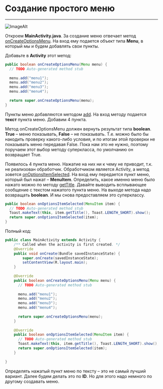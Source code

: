 # Создание простого меню

---

![ImageAlt](https://startandroid.ru/images/stories/lessons/L0013/001.gif.pagespeed.ce.U1mHth45WQ.gif)

Откроем __MainActivity.java__. За создание меню отвечает метод [onCreateOptionsMenu](http://developer.android.com/reference/android/app/Activity.html#onCreateOptionsMenu(android.view.Menu)). На вход ему подается объект типа __Menu__, в который мы и будем добавлять свои пункты.

Добавьте в __Activity__ этот метод:

```Java
public boolean onCreateOptionsMenu(Menu menu) {
  // TODO Auto-generated method stub
   
  menu.add("menu1");
  menu.add("menu2");
  menu.add("menu3");
  menu.add("menu4");
   
  return super.onCreateOptionsMenu(menu);
}
```

Пункты меню добавляются методом [add](http://developer.android.com/reference/android/view/Menu.html#add(java.lang.CharSequence)). На вход методу подается __текст__ пункта меню. Добавим 4 пункта.

Метод onCreateOptionsMenu должен вернуть результат типа __boolean__. __True__ – меню показывать, __False__ – не показывать. Т.е. можно было бы накодить проверку какого-либо условия, и по итогам этой проверки не показывать меню передавая False. Пока нам это не нужно, поэтому поручаем этот выбор методу суперкласса, по умолчанию он возвращает True.

Появилось 4 пункта меню. Нажатие на них ни к чему не приводит, т.к. не реализован обработчик. Обработчиком является Activity, а метод зовется [onOptionsItemSelected](http://developer.android.com/reference/android/app/Activity.html#onOptionsItemSelected(android.view.MenuItem)). На вход ему передается пункт меню, который был нажат – __MenuItem__. Определить, какое именно меню было нажато можно по методу [getTitle](http://developer.android.com/reference/android/view/MenuItem.html#getTitle()). Давайте выводить всплывающее сообщение с текстом нажатого пункта меню. На выходе метода надо возвращать __boolean__. И мы снова предоставляем это суперклассу.

```Java
public boolean onOptionsItemSelected(MenuItem item) {
  // TODO Auto-generated method stub
  Toast.makeText(this, item.getTitle(), Toast.LENGTH_SHORT).show();
  return super.onOptionsItemSelected(item);
}
```

Полный код:

```Java
public class MainActivity extends Activity {
    /** Called when the activity is first created. */
    @Override
    public void onCreate(Bundle savedInstanceState) {
        super.onCreate(savedInstanceState);
        setContentView(R.layout.main);
    }
     
    @Override
    public boolean onCreateOptionsMenu(Menu menu) {
      // TODO Auto-generated method stub
       
      menu.add("menu1");
      menu.add("menu2");
      menu.add("menu3");
      menu.add("menu4");
       
      return super.onCreateOptionsMenu(menu);
    }
     
    @Override
    public boolean onOptionsItemSelected(MenuItem item) {
      // TODO Auto-generated method stub
      Toast.makeText(this, item.getTitle(), Toast.LENGTH_SHORT).show();
      return super.onOptionsItemSelected(item);
    }
     
}
```

Определять нажатый пункт меню по тексту – это не самый лучший вариант. Далее будем делать это по __ID__. Но для этого надо немного по другому создавать меню.